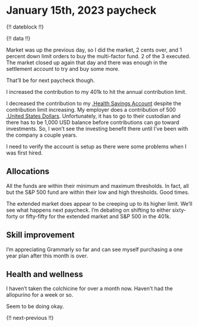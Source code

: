 # January 15th, 2023 paycheck

{!! dateblock !!}

{!! data !!}

Market was up the previous day, so I did the market, 2 cents over, and 1 percent down limit orders to buy the multi-factor fund. 2 of the 3 executed. The market closed up again that day and there was enough in the settlement account to try and buy some more.

That’ll be for next paycheck though.

I increased the contribution to my 401k to hit the annual contribution limit. 

I decreased the contribution to my [.Health Savings Account](HSA) despite the contribution limit increasing. My employer does a contribution of 500 [.United States Dollars](USD). Unfortunately, it has to go to their custodian and there has to be 1,000 USD balance before contributions can go toward investments. So, I won’t see the investing benefit there until I’ve been with the company a couple years.

I need to verify the account is setup as there were some problems when I was first hired.

## Allocations

All the funds are within their minimum and maximum thresholds. In fact, all but the S&P 500 fund are within their low and high thresholds. Good times. 

The extended market does appear to be creeping up to its higher limit. We’ll see what happens next paycheck. I’m debating on shifting to either sixty-forty or fifty-fifty for the extended market and S&P 500 in the 401k.

## Skill improvement

I’m appreciating Grammarly so far and can see myself purchasing a one year plan after this month is over.

## Health and wellness

I haven’t taken the colchicine for over a month now. Haven’t had the allopurino for a week or so.

Seem to be doing okay.

{!! next-previous !!}
